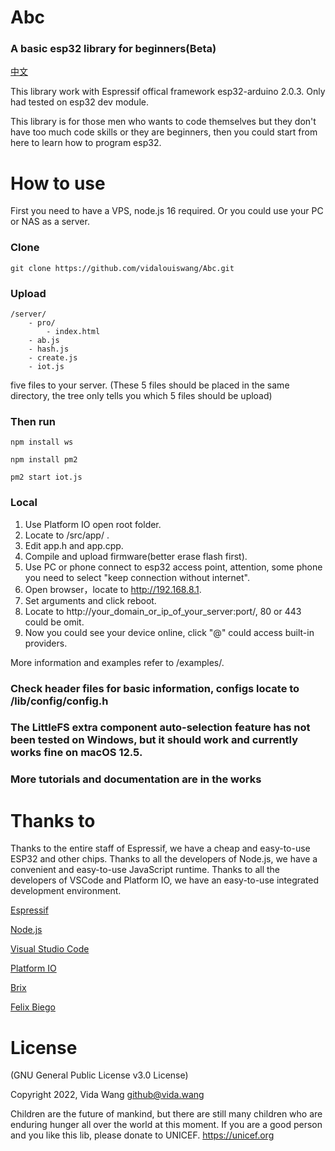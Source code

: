# Abc

### A basic esp32 library for beginners(Beta)

[中文](https://github.com/vidalouiswang/Abc/blob/main/README_CN.md)

This library work with Espressif offical framework esp32-arduino 2.0.3.
Only had tested on esp32 dev module.

This library is for those men who wants to code themselves but they don't have too much code skills or they are beginners, then you could start from here to learn how to program esp32.

# How to use

First you need to have a VPS, node.js 16 required.
Or you could use your PC or NAS as a server.

### Clone

```console
git clone https://github.com/vidalouiswang/Abc.git
```

### Upload

    /server/
        - pro/
            - index.html
        - ab.js
        - hash.js
        - create.js
        - iot.js

five files to your server.
(These 5 files should be placed in the same directory, the tree only tells you which 5 files should be upload)

### Then run

```console
npm install ws
```

```console
npm install pm2
```

```console
pm2 start iot.js
```

### Local

1. Use Platform IO open root folder.
2. Locate to /src/app/ . 
3. Edit app.h and app.cpp.
4. Compile and upload firmware(better erase flash first).
5. Use PC or phone connect to esp32 access point, attention, some phone you need to select "keep connection without internet".
6. Open browser，locate to http://192.168.8.1.
7. Set arguments and click reboot.
8. Locate to http://your_domain_or_ip_of_your_server:port/, 80 or 443 could be omit.
9. Now you could see your device online, click "@" could access built-in providers.

More information and examples refer to /examples/.

### Check header files for basic information, configs locate to /lib/config/config.h

### The LittleFS extra component auto-selection feature has not been tested on Windows, but it should work and currently works fine on macOS 12.5.

### More tutorials and documentation are in the works

# Thanks to

Thanks to the entire staff of Espressif, we have a cheap and easy-to-use ESP32 and other chips.
Thanks to all the developers of Node.js, we have a convenient and easy-to-use JavaScript runtime.
Thanks to all the developers of VSCode and Platform IO, we have an easy-to-use integrated development environment.

[Espressif](https://github.com/espressif)

[Node.js](https://github.com/nodejs)

[Visual Studio Code](https://github.com/microsoft/vscode)

[Platform IO](https://github.com/platformio)

[Brix](https://github.com/brix/crypto-js)

[Felix Biego](https://github.com/fbiego/ESP32Time)

# License

(GNU General Public License v3.0 License)

Copyright 2022, Vida Wang <github@vida.wang>

Children are the future of mankind, but there are still many children who are enduring hunger all over the world at this moment. If you are a good person and you like this lib, please donate to UNICEF.
https://unicef.org

